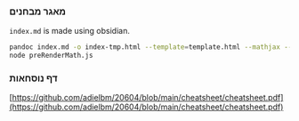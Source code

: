 
### מאגר מבחנים

`index.md` is made using obsidian.

```bash
pandoc index.md -o index-tmp.html --template=template.html --mathjax --resource-path=.:images
node preRenderMath.js
```

### דף נוסחאות

[https://github.com/adielbm/20604/blob/main/cheatsheet/cheatsheet.pdf](https://github.com/adielbm/20604/blob/main/cheatsheet/cheatsheet.pdf)